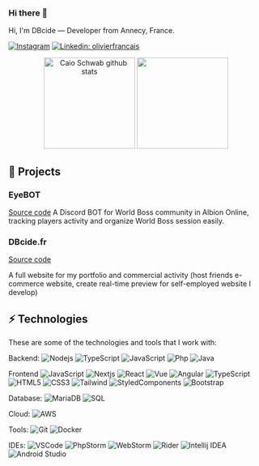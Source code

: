 ### Hi there 👋

Hi, I'm DBcide — Developer from Annecy, France.

[![Instagram](https://img.shields.io/badge/-dbcide-Red?style=flat-square&logo=instagram)](https://instagram.com/dbcide)
[![Linkedin: olivierfrancais](https://img.shields.io/badge/-Linkedin-blue?style=flat-square&logo=Linkedin&logoColor=white&link=https://www.linkedin.com/in/olivier-français-05a2b4272/)](https://www.linkedin.com/in/olivier-français-05a2b4272/)

<div align="center">
  <img height="180em" src="https://github-readme-stats.vercel.app/api?username=DBcide&show_icons=true&count_private=true&hide_border=true&title_color=6495ED&icon_color=6495ED&text_color=6495ED&bg_color=0d1117" alt="Caio Schwab github stats" /> 
  <img height="180em" src="https://github-readme-stats.vercel.app/api/top-langs/?username=DBcide&layout=compact&hide_border=true&title_color=6495ED&text_color=6495ED&bg_color=0d1117" />
</div>

## 🚀 Projects

### EyeBOT

[Source code](https://github.com/DBcide/eyebot)
A Discord BOT for World Boss community in Albion Online, tracking players activity and organize World Boss session easily.

### DBcide.fr

[Source code](https://github.com/DBcide/dbcide.fr)

A full website for my portfolio and commercial activity (host friends e-commerce website, create real-time preview for self-employed website I develop)

## ⚡ Technologies

These are some of the technologies and tools that I work with:

Backend:
![Nodejs](https://img.shields.io/badge/-Nodejs-339933?style=flat-square&logo=Node.js&logoColor=white)
![TypeScript](https://img.shields.io/badge/-TypeScript-007ACC?style=flat-square&logo=typescript&logoColor=white)
![JavaScript](https://img.shields.io/badge/-JavaScript-black?style=flat-square&logo=javascript)
![Php](https://img.shields.io/badge/-php-88844b?style=flat-square&logo=php)
![Java](https://img.shields.io/badge/-Java-blue?style=flat-square&logo=Java)

Frontend
![JavaScript](https://img.shields.io/badge/-JavaScript-black?style=flat-square&logo=javascript)
![Nextjs](https://img.shields.io/badge/-Next.js-000000?style=flat-square&logo=next.js&logoColor=white)
![React](https://img.shields.io/badge/-React-61DAFB?style=flat-square&logo=react&logoColor=white)
![Vue](https://img.shields.io/badge/-Vue.js-4FC08D?style=flat-square&logo=vue.js&logoColor=white)
![Angular](https://img.shields.io/badge/Angular-DD0031?style=flat-square&logo=angular)
![TypeScript](https://img.shields.io/badge/-TypeScript-007ACC?style=flat-square&logo=typescript&logoColor=white)
![HTML5](https://img.shields.io/badge/-HTML5-E34F26?style=flat-square&logo=html5&logoColor=white)
![CSS3](https://img.shields.io/badge/-CSS3-1572B6?style=flat-square&logo=css3)
![Tailwind](https://img.shields.io/badge/-Tailwind_CSS-38B2AC?style=flat-square&logo=tailwind-css&logoColor=white)
![StyledComponents](https://img.shields.io/badge/-Styled_Components-DB7093?style=flat-square&logo=styled-components&logoColor=white)
![Bootstrap](https://img.shields.io/badge/-Bootstrap-563D7C?style=flat-square&logo=bootstrap)

Database:
![MariaDB](https://img.shields.io/badge/-MariaDB-black?style=flat-square&logo=mariadb)
![SQL](https://img.shields.io/badge/-SQL-black?style=flat-square&logo=postgresql)

Cloud:
![AWS](https://img.shields.io/badge/-AWS-000000?style=flat-square&logo=vercel&logoColor=white)

Tools:
![Git](https://img.shields.io/badge/-Git-black?style=flat-square&logo=git)
![Docker](https://img.shields.io/badge/-Docker-2496ED?style=flat-square&logo=docker&logoColor=white)

IDEs:
![VSCode](https://img.shields.io/badge/-VSCode-007ACC?style=flat-square&logo=visual-studio-code&logoColor=white)
![PhpStorm](https://img.shields.io/badge/-PhpStorm-purple?style=flat-square&logo=phpstorm)
![WebStorm](https://img.shields.io/badge/-WebStorm-purple?style=flat-square&logo=webstorm)
![Rider](https://img.shields.io/badge/-Rider-purple?style=flat-square&logo=rider)
![Intellij IDEA](https://img.shields.io/badge/-IntelliJ_IDEA-purple?style=flat-square&logo=intellijIdea)
![Android Studio](https://img.shields.io/badge/-Android_Studio-black?style=flat-square&logo=androidstudio)
